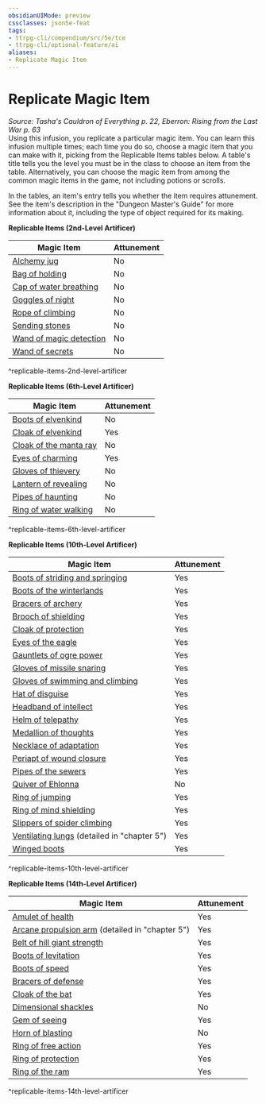 ```yaml
---
obsidianUIMode: preview
cssclasses: json5e-feat
tags:
- ttrpg-cli/compendium/src/5e/tce
- ttrpg-cli/optional-feature/ai
aliases:
- Replicate Magic Item
---
```

# Replicate Magic Item
*Source: Tasha's Cauldron of Everything p. 22, Eberron: Rising from the Last War p. 63*  
Using this infusion, you replicate a particular magic item. You can learn this infusion multiple times; each time you do so, choose a magic item that you can make with it, picking from the Replicable Items tables below. A table's title tells you the level you must be in the class to choose an item from the table. Alternatively, you can choose the magic item from among the common magic items in the game, not including potions or scrolls.

In the tables, an item's entry tells you whether the item requires attunement. See the item's description in the "Dungeon Master's Guide" for more information about it, including the type of object required for its making.

**Replicable Items (2nd-Level Artificer)**

| Magic Item | Attunement |
|------------|------------|
| [Alchemy jug](Інструменти%20ДМ/CLI/items/alchemy-jug-xdmg.md) | No |
| [Bag of holding](Інструменти%20ДМ/CLI/items/bag-of-holding-xdmg.md) | No |
| [Cap of water breathing](Інструменти%20ДМ/CLI/items/cap-of-water-breathing-xdmg.md) | No |
| [Goggles of night](Інструменти%20ДМ/CLI/items/goggles-of-night-xdmg.md) | No |
| [Rope of climbing](Інструменти%20ДМ/CLI/items/rope-of-climbing-xdmg.md) | No |
| [Sending stones](Інструменти%20ДМ/CLI/items/sending-stones-xdmg.md) | No |
| [Wand of magic detection](Інструменти%20ДМ/CLI/items/wand-of-magic-detection-xdmg.md) | No |
| [Wand of secrets](Інструменти%20ДМ/CLI/items/wand-of-secrets-xdmg.md) | No |
^replicable-items-2nd-level-artificer

**Replicable Items (6th-Level Artificer)**

| Magic Item | Attunement |
|------------|------------|
| [Boots of elvenkind](Інструменти%20ДМ/CLI/items/boots-of-elvenkind-xdmg.md) | No |
| [Cloak of elvenkind](Інструменти%20ДМ/CLI/items/cloak-of-elvenkind-xdmg.md) | Yes |
| [Cloak of the manta ray](Інструменти%20ДМ/CLI/items/cloak-of-the-manta-ray-xdmg.md) | No |
| [Eyes of charming](Інструменти%20ДМ/CLI/items/eyes-of-charming-xdmg.md) | Yes |
| [Gloves of thievery](Інструменти%20ДМ/CLI/items/gloves-of-thievery-xdmg.md) | No |
| [Lantern of revealing](Інструменти%20ДМ/CLI/items/lantern-of-revealing-xdmg.md) | No |
| [Pipes of haunting](Інструменти%20ДМ/CLI/items/pipes-of-haunting-xdmg.md) | No |
| [Ring of water walking](Інструменти%20ДМ/CLI/items/ring-of-water-walking-xdmg.md) | No |
^replicable-items-6th-level-artificer

**Replicable Items (10th-Level Artificer)**

| Magic Item | Attunement |
|------------|------------|
| [Boots of striding and springing](Інструменти%20ДМ/CLI/items/boots-of-striding-and-springing-xdmg.md) | Yes |
| [Boots of the winterlands](Інструменти%20ДМ/CLI/items/boots-of-the-winterlands-xdmg.md) | Yes |
| [Bracers of archery](Інструменти%20ДМ/CLI/items/bracers-of-archery-xdmg.md) | Yes |
| [Brooch of shielding](Інструменти%20ДМ/CLI/items/brooch-of-shielding-xdmg.md) | Yes |
| [Cloak of protection](Інструменти%20ДМ/CLI/items/cloak-of-protection-xdmg.md) | Yes |
| [Eyes of the eagle](Інструменти%20ДМ/CLI/items/eyes-of-the-eagle-xdmg.md) | Yes |
| [Gauntlets of ogre power](Інструменти%20ДМ/CLI/items/gauntlets-of-ogre-power-xdmg.md) | Yes |
| [Gloves of missile snaring](Інструменти%20ДМ/CLI/items/gloves-of-missile-snaring-xdmg.md) | Yes |
| [Gloves of swimming and climbing](Інструменти%20ДМ/CLI/items/gloves-of-swimming-and-climbing-xdmg.md) | Yes |
| [Hat of disguise](Інструменти%20ДМ/CLI/items/hat-of-disguise-xdmg.md) | Yes |
| [Headband of intellect](Інструменти%20ДМ/CLI/items/headband-of-intellect-xdmg.md) | Yes |
| [Helm of telepathy](Інструменти%20ДМ/CLI/items/helm-of-telepathy-xdmg.md) | Yes |
| [Medallion of thoughts](Інструменти%20ДМ/CLI/items/medallion-of-thoughts-xdmg.md) | Yes |
| [Necklace of adaptation](Інструменти%20ДМ/CLI/items/necklace-of-adaptation-xdmg.md) | Yes |
| [Periapt of wound closure](Інструменти%20ДМ/CLI/items/periapt-of-wound-closure-xdmg.md) | Yes |
| [Pipes of the sewers](Інструменти%20ДМ/CLI/items/pipes-of-the-sewers-xdmg.md) | Yes |
| [Quiver of Ehlonna](Інструменти%20ДМ/CLI/items/quiver-of-ehlonna-xdmg.md) | No |
| [Ring of jumping](Інструменти%20ДМ/CLI/items/ring-of-jumping-xdmg.md) | Yes |
| [Ring of mind shielding](Інструменти%20ДМ/CLI/items/ring-of-mind-shielding-xdmg.md) | Yes |
| [Slippers of spider climbing](Інструменти%20ДМ/CLI/items/slippers-of-spider-climbing-xdmg.md) | Yes |
| [Ventilating lungs](Інструменти%20ДМ/CLI/items/ventilating-lungs-erlw.md) (detailed in "chapter 5") | Yes |
| [Winged boots](Інструменти%20ДМ/CLI/items/winged-boots-xdmg.md) | Yes |
^replicable-items-10th-level-artificer

**Replicable Items (14th-Level Artificer)**

| Magic Item | Attunement |
|------------|------------|
| [Amulet of health](Інструменти%20ДМ/CLI/items/amulet-of-health-xdmg.md) | Yes |
| [Arcane propulsion arm](Інструменти%20ДМ/CLI/items/arcane-propulsion-arm-erlw.md) (detailed in "chapter 5") | Yes |
| [Belt of hill giant strength](Інструменти%20ДМ/CLI/items/belt-of-hill-giant-strength-xdmg.md) | Yes |
| [Boots of levitation](Інструменти%20ДМ/CLI/items/boots-of-levitation-xdmg.md) | Yes |
| [Boots of speed](Інструменти%20ДМ/CLI/items/boots-of-speed-xdmg.md) | Yes |
| [Bracers of defense](Інструменти%20ДМ/CLI/items/bracers-of-defense-xdmg.md) | Yes |
| [Cloak of the bat](Інструменти%20ДМ/CLI/items/cloak-of-the-bat-xdmg.md) | Yes |
| [Dimensional shackles](Інструменти%20ДМ/CLI/items/dimensional-shackles-xdmg.md) | No |
| [Gem of seeing](Інструменти%20ДМ/CLI/items/gem-of-seeing-xdmg.md) | Yes |
| [Horn of blasting](Інструменти%20ДМ/CLI/items/horn-of-blasting-xdmg.md) | No |
| [Ring of free action](Інструменти%20ДМ/CLI/items/ring-of-free-action-xdmg.md) | Yes |
| [Ring of protection](Інструменти%20ДМ/CLI/items/ring-of-protection-xdmg.md) | Yes |
| [Ring of the ram](Інструменти%20ДМ/CLI/items/ring-of-the-ram-xdmg.md) | Yes |
^replicable-items-14th-level-artificer